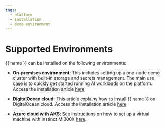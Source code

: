 ```yaml
---
tags:
  - platform
  - installation
  - demo environment
---
```

<!--
Copyright © Advanced Micro Devices, Inc., or its affiliates.

SPDX-License-Identifier: MIT
-->

# Supported Environments

{{ name }} can be installed on the following environments:

- **On-premises environment**: This includes setting up a one-node demo cluster with built-in storage and secrets management. The main use case is to quickly get started running AI workloads on the platform. Access the installation article [here](./on-premises-installation.md)

- **DigitalOcean cloud**: This article explains how to install {{ name }} on DigitalOcean cloud. Access the installation article [here](./digitalocean-installation.md)

- **Azure cloud with AKS**: See instructions on how to set up a virtual machine with Instinct MI300X [here](https://instinct.docs.amd.com/projects/instinct-azure/latest/mi300x.html).
